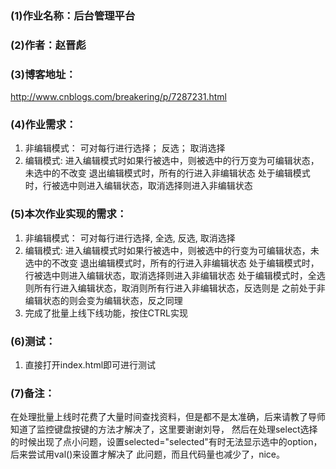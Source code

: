 ### (1)作业名称：后台管理平台

### (2)作者：赵晋彪

### (3)博客地址：

   <http://www.cnblogs.com/breakering/p/7287231.html>

### (4)作业需求：

1. 非编辑模式：
    可对每行进行选择； 反选； 取消选择
2. 编辑模式:
    进入编辑模式时如果行被选中，则被选中的行万变为可编辑状态，未选中的不改变
    退出编辑模式时，所有的行进入非编辑状态
    处于编辑模式时，行被选中则进入编辑状态，取消选择则进入非编辑状态

### (5)本次作业实现的需求：

1. 非编辑模式：
    可对每行进行选择, 全选, 反选, 取消选择
2. 编辑模式:
    进入编辑模式时如果行被选中，则被选中的行变为可编辑状态，未选中的不改变
    退出编辑模式时，所有的行进入非编辑状态
    处于编辑模式时，行被选中则进入编辑状态，取消选择则进入非编辑状态
    处于编辑模式时，全选则所有行进入编辑状态，取消则所有行进入非编辑状态，反选则是
    之前处于非编辑状态的则会变为编辑状态，反之同理
3. 完成了批量上线下线功能，按住CTRL实现

### (6)测试：

1) 直接打开index.html即可进行测试

### (7)备注：
在处理批量上线时花费了大量时间查找资料，但是都不是太准确，后来请教了导师知道了监控键盘按键的方法才解决了，这里要谢谢刘导，
然后在处理select选择的时候出现了点小问题，设置selected="selected"有时无法显示选中的option，后来尝试用val()来设置才解决了
此问题，而且代码量也减少了，nice。